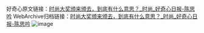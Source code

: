 好奇心原文链接：[时尚大奖颁来颁去，到底有什么意思？_时尚_好奇心日报-陈思吟](https://www.qdaily.com/articles/1378.html)
WebArchive归档链接：[时尚大奖颁来颁去，到底有什么意思？_时尚_好奇心日报-陈思吟](http://web.archive.org/web/20190623145847/https://www.qdaily.com/articles/1378.html)
![image](http://ww3.sinaimg.cn/large/007d5XDply1g3v4bve02lj30u036pe81)